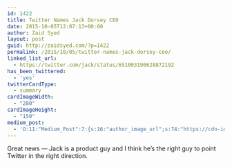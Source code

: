 ```yaml
---
id: 1422
title: Twitter Names Jack Dorsey CEO
date: 2015-10-05T12:07:13+00:00
author: Zaid Syed
layout: post
guid: http://zaidsyed.com/?p=1422
permalink: /2015/10/05/twitter-names-jack-dorsey-ceo/
linked_list_url:
  - https://twitter.com/jack/status/651003190628872192
has_been_twittered:
  - 'yes'
twitterCardType:
  - summary
cardImageWidth:
  - "280"
cardImageHeight:
  - "150"
medium_post:
  - 'O:11:"Medium_Post":7:{s:16:"author_image_url";s:74:"https://cdn-images-1.medium.com/fit/c/200/200/1*kVXjAjdh5t4QofpyX-pQTg.png";s:10:"author_url";s:28:"https://medium.com/@zaidsyed";s:10:"cross_link";s:3:"yes";s:2:"id";s:12:"25bd89b9acc4";s:7:"license";s:19:"all-rights-reserved";s:6:"status";s:8:"unlisted";s:3:"url";s:71:"https://medium.com/@zaidsyed/twitter-names-jack-dorsey-ceo-25bd89b9acc4";}'
---
```

Great news — Jack is a product guy and I think he&#8217;s the right guy to point Twitter in the right direction.